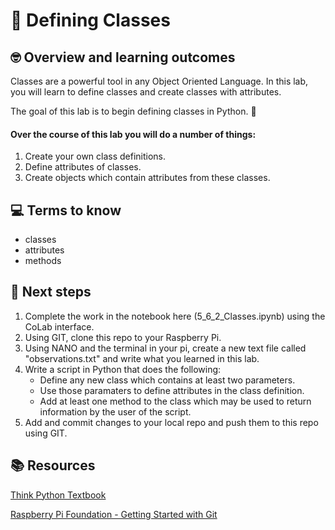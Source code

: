 # :robot: Defining Classes

## 🤓 Overview and learning outcomes 

Classes are a powerful tool in any Object Oriented Language.  In this lab, you will learn to define classes and create classes with attributes.

The goal of this lab is to begin defining classes in Python. 🚀

#### Over the course of this lab you will do a number of things:
1. Create your own class definitions.
2. Define attributes of classes.
3. Create objects which contain attributes from these classes.

## 💻 Terms to know
- classes
- attributes
- methods

## 📝 Next steps
1. Complete the work in the notebook here (5_6_2_Classes.ipynb) using the CoLab interface.
2. Using GIT, clone this repo to your Raspberry Pi.
3. Using NANO and the terminal in your pi, create a new text file called "observations.txt" and write what you learned in this lab.
4. Write a script in Python that does the following:
    - Define any new class which contains at least two parameters.
    - Use those paramaters to define attributes in the class definition.
    - Add at least one method to the class which may be used to return information by the user of the script.
5. Add and commit changes to your local repo and push them to this repo using GIT.

## 📚  Resources 
[Think Python Textbook](https://greenteapress.com/wp/think-python-2e/)

[Raspberry Pi Foundation - Getting Started with Git](https://projects.raspberrypi.org/en/projects/getting-started-with-git)
